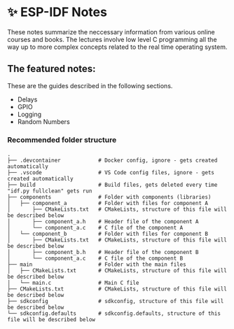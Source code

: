 # ✨ ESP-IDF Notes
These notes summarize the neccessary information from various online courses and books. The lectures involve low level C programming all the way up to more complex concepts related to the real time operating system.

## The featured notes:
These are the guides described in the following sections.
* Delays
* GPIO
* Logging
* Random Numbers

### Recommended folder structure
    .
    ├── .devcontainer            # Docker config, ignore - gets created automatically
    ├── .vscode                  # VS Code config files, ignore - gets created automatically
    ├── build                    # Build files, gets deleted every time "idf.py fullclean" gets run
    ├── components               # Folder with components (libraries)      
    │   ├── component_a          # Folder with files for component A
    │       ├── CMakeLists.txt   # CMakeLists, structure of this file will be described below
    │       ├── component_a.h    # Header file of the component A
    │       └── component_a.c    # C file of the component A
    │   └── component_b          # Folder with files for component B
    │       ├── CMakeLists.txt   # CMakeLists, structure of this file will be described below
    │       ├── component_b.h    # Header file of the component B
    │       └── component_a.c    # C file of the component B
    ├── main                     # Folder with the main files  
    │   ├── CMakeLists.txt       # CMakeLists, structure of this file will be described below
    │   └── main.c               # Main C file
    ├── CMakeLists.txt           # CMakeLists, structure of this file will be described below
    ├── sdkconfig                # sdkconfig, structure of this file will be described below
    └── sdkconfig.defaults       # sdkconfig.defaults, structure of this file will be described below



